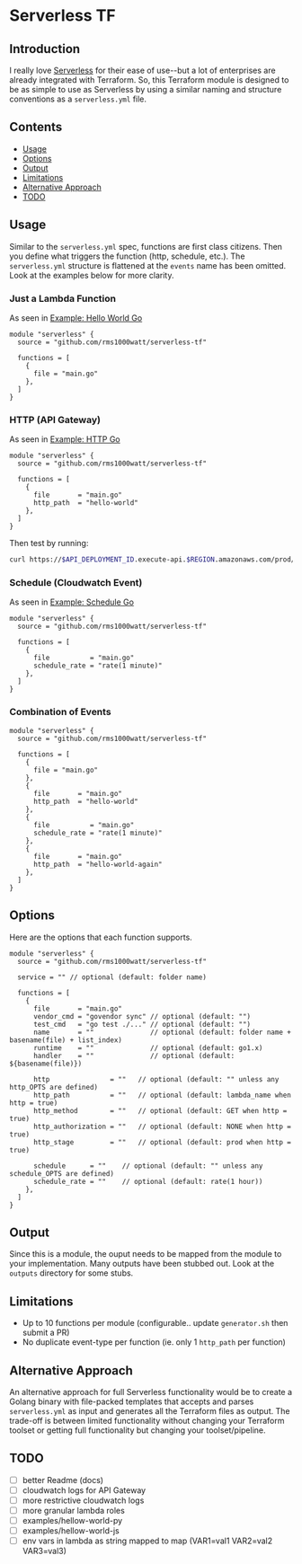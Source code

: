 # Serverless TF

## Introduction

I really love [Serverless](https://www.serverless.com) for their ease of use--but a lot of enterprises are already integrated with Terraform. So, this Terraform module is designed to be as simple to use as Serverless by using a similar naming and structure conventions as a `serverless.yml` file.

## Contents

- [Usage](#usage)
- [Options](#options)
- [Output](#output)
- [Limitations](#limitations)
- [Alternative Approach](#alternative-approach)
- [TODO](#todo)

## Usage

Similar to the `serverless.yml` spec, functions are first class citizens. Then you define what triggers the function (http, schedule, etc.). The `serverless.yml` structure is flattened at the `events` name has been omitted. Look at the examples below for more clarity.

### Just a Lambda Function

As seen in [Example: Hello World Go](https://github.com/rms1000watt/serverless-tf/blob/master/examples/hello-world-go/main.tf)

```hcl
module "serverless" {
  source = "github.com/rms1000watt/serverless-tf"

  functions = [
    {
      file = "main.go"
    },
  ]
}
```

### HTTP (API Gateway)

As seen in [Example: HTTP Go](https://github.com/rms1000watt/serverless-tf/blob/master/examples/http-go/main.tf)

```hcl
module "serverless" {
  source = "github.com/rms1000watt/serverless-tf"

  functions = [
    {
      file       = "main.go"
      http_path  = "hello-world"
    },
  ]
}
```

Then test by running:

```bash
curl https://$API_DEPLOYMENT_ID.execute-api.$REGION.amazonaws.com/prod/hello-world
```

### Schedule (Cloudwatch Event)

As seen in [Example: Schedule Go](https://github.com/rms1000watt/serverless-tf/blob/master/examples/schedule-go/main.tf)

```hcl
module "serverless" {
  source = "github.com/rms1000watt/serverless-tf"

  functions = [
    {
      file          = "main.go"
      schedule_rate = "rate(1 minute)"
    },
  ]
}
```

### Combination of Events

```hcl
module "serverless" {
  source = "github.com/rms1000watt/serverless-tf"

  functions = [
    {
      file = "main.go"
    },
    {
      file       = "main.go"
      http_path  = "hello-world"
    },
    {
      file          = "main.go"
      schedule_rate = "rate(1 minute)"
    },
    {
      file       = "main.go"
      http_path  = "hello-world-again"
    },
  ]
}
```

## Options

Here are the options that each function supports.

```hcl
module "serverless" {
  source = "github.com/rms1000watt/serverless-tf"

  service = "" // optional (default: folder name)

  functions = [
    {
      file       = "main.go"
      vendor_cmd = "govendor sync" // optional (default: "")
      test_cmd   = "go test ./..." // optional (default: "")
      name       = ""              // optional (default: folder name + basename(file) + list_index)
      runtime    = ""              // optional (default: go1.x)
      handler    = ""              // optional (default: ${basename(file)})

      http               = ""   // optional (default: "" unless any http_OPTS are defined)
      http_path          = ""   // optional (default: lambda_name when http = true)
      http_method        = ""   // optional (default: GET when http = true)
      http_authorization = ""   // optional (default: NONE when http = true)
      http_stage         = ""   // optional (default: prod when http = true)

      schedule      = ""    // optional (default: "" unless any schedule_OPTS are defined)
      schedule_rate = ""    // optional (default: rate(1 hour))
    },
  ]
}
```

## Output

Since this is a module, the ouput needs to be mapped from the module to your implementation. Many outputs have been stubbed out. Look at the `outputs` directory for some stubs.

## Limitations

- Up to 10 functions per module (configurable.. update `generator.sh` then submit a PR)
- No duplicate event-type per function (ie. only 1 `http_path` per function)

## Alternative Approach

An alternative approach for full Serverless functionality would be to create a Golang binary with file-packed templates that accepts and parses `serverless.yml` as input and generates all the Terraform files as output. The trade-off is between limited functionality without changing your Terraform toolset or getting full functionality but changing your toolset/pipeline.

## TODO

- [ ] better Readme (docs)
- [ ] cloudwatch logs for API Gateway
- [ ] more restrictive cloudwatch logs
- [ ] more granular lambda roles
- [ ] examples/hellow-world-py
- [ ] examples/hellow-world-js
- [ ] env vars in lambda as string mapped to map (VAR1=val1 VAR2=val2 VAR3=val3)
